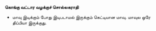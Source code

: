 **கொங்கு வட்டார வழக்குச் சொல்லகராதி**
- மாவு இடிக்கும் போது இடிபடாமல் இருக்கும் கெட்டியான மாவு. மாவுல ஒரே திப்பியா இருக்குது.

